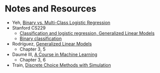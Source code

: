 # Notes and Resources

- Yeh, [Binary vs. Multi-Class Logistic Regression](https://chrisyeh96.github.io/2018/06/11/logistic-regression.html)
- Stanford CS229
    - [Classification and logistic
regression, Generalized Linear Models](http://cs229.stanford.edu/notes/cs229-notes1.pdf)
    - [Binary classification](http://cs229.stanford.edu/extra-notes/loss-functions.pdf)
- Rodríguez, [Generalized Linear Models](https://data.princeton.edu/wws509/notes)
    - Chapter 3, 5
- Daumé III, [A Course in Machine Learning](http://ciml.info/)
    - Chapter 3, 6
- Train, [Discrete Choice Methods with Simulation](https://eml.berkeley.edu/books/choice2.html)
